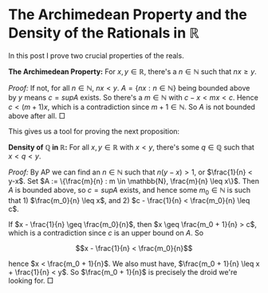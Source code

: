 # The Archimedean Property and the Density of the Rationals in $\mathbb{R}$

In this post I prove two crucial properties of the reals.

**The Archimedean Property:** For $x, y \in \mathbb{R}$, there's a $n \in \mathbb{N}$ such that $nx \geq y$.

*Proof:* If not, for all $n \in \mathbb{N}$, $nx < y$. $A = \{nx : n \in \mathbb{N}\}$ being bounded above by $y$ means $c = sup A$ exists. So there's a $m \in \mathbb{N}$ with $c - x < mx < c$. Hence $c < (m + 1)x$, which is a contradiction since $m+1 \in \mathbb{N}$. So $A$ is not bounded above after all. $\Box$


This gives us a tool for proving the next proposition:

**Density of $\mathbb{Q}$ in $\mathbb{R}$:** For all $x, y \in \mathbb{R}$ with $x < y$, there's some $q \in \mathbb{Q}$ such that $x < q < y$.

*Proof:* By AP we can find an $n \in \mathbb{N}$ such that $n(y-x) > 1$, or $\frac{1}{n} < y-x$. Set $A := \{\frac{m}{n} : m \in \mathbb{N}, \frac{m}{n} \leq x\}$. Then $A$ is bounded above, so $c = sup A$ exists, and  hence some $m_0 \in \mathbb{N}$ is such that 1) $\frac{m_0}{n} \leq x$, and 2) $c - \frac{1}{n} < \frac{m_0}{n} \leq c$. 

If $x - \frac{1}{n} \geq \frac{m_0}{n}$, then $x \geq \frac{m_0 + 1}{n} > c$, which is a contradiction since $c$ is an upper bound on $A$. So 

$$x - \frac{1}{n} < \frac{m_0}{n}$$

hence $x < \frac{m_0 + 1}{n}$. We also must have, $\frac{m_0 + 1}{n} \leq x + \frac{1}{n} < y$. So $\frac{m_0 + 1}{n}$ is precisely the droid we're looking for. $\Box$

